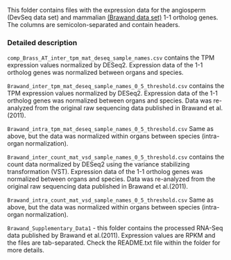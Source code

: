 This folder contains files with the expression data for the angiosperm (DevSeq data set) and mammalian [(Brawand data set)](https://pubmed.ncbi.nlm.nih.gov/22012392/) 1-1 ortholog genes. The columns are semicolon-separated and contain headers.

### Detailed description

`comp_Brass_AT_inter_tpm_mat_deseq_sample_names.csv` contains the TPM expression values normalized by DESeq2. Expression data of the 1-1 ortholog genes was normalized between organs and species.

`Brawand_inter_tpm_mat_deseq_sample_names_0_5_threshold.csv` contains the TPM expression values normalized by DESeq2. Expression data of the 1-1 ortholog genes was normalized between organs and species. Data was re-analyzed from the original raw sequencing data published in Brawand et al.(2011).

`Brawand_intra_tpm_mat_deseq_sample_names_0_5_threshold.csv` Same as above, but the data was normalized within organs between species (intra-organ normalization).

`Brawand_inter_count_mat_vsd_sample_names_0_5_threshold.csv` contains the count data normalized by DESeq2 using the variance stabilizing transformation (VST). Expression data of the 1-1 ortholog genes was normalized between organs and species. Data was re-analyzed from the original raw sequencing data published in Brawand et al.(2011).

`Brawand_intra_count_mat_vsd_sample_names_0_5_threshold.csv` Same as above, but the data was normalized within organs between species (intra-organ normalization).

`Brawand_Supplementary_Data1` - this folder contains the processed RNA-Seq data published by Brawand et al.(2011). Expression values are RPKM and the files are tab-separated. Check the README.txt file within the folder for more details.
